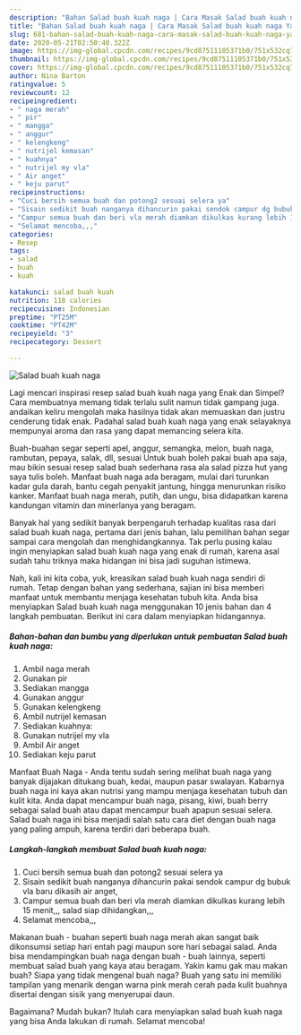 ```yaml
---
description: "Bahan Salad buah kuah naga | Cara Masak Salad buah kuah naga Yang Enak Banget"
title: "Bahan Salad buah kuah naga | Cara Masak Salad buah kuah naga Yang Enak Banget"
slug: 681-bahan-salad-buah-kuah-naga-cara-masak-salad-buah-kuah-naga-yang-enak-banget
date: 2020-05-21T02:50:40.322Z
image: https://img-global.cpcdn.com/recipes/9cd87511105371b0/751x532cq70/salad-buah-kuah-naga-foto-resep-utama.jpg
thumbnail: https://img-global.cpcdn.com/recipes/9cd87511105371b0/751x532cq70/salad-buah-kuah-naga-foto-resep-utama.jpg
cover: https://img-global.cpcdn.com/recipes/9cd87511105371b0/751x532cq70/salad-buah-kuah-naga-foto-resep-utama.jpg
author: Nina Barton
ratingvalue: 5
reviewcount: 12
recipeingredient:
- " naga merah"
- " pir"
- " mangga"
- " anggur"
- " kelengkeng"
- " nutrijel kemasan"
- " kuahnya"
- " nutrijel my vla"
- " Air anget"
- " keju parut"
recipeinstructions:
- "Cuci bersih semua buah dan potong2 sesuai selera ya"
- "Sisain sedikit buah nanganya dihancurin pakai sendok campur dg bubuk vla baru dikasih air anget,"
- "Campur semua buah dan beri vla merah diamkan dikulkas kurang lebih 15 menit,,, salad siap dihidangkan,,,"
- "Selamat mencoba,,,"
categories:
- Resep
tags:
- salad
- buah
- kuah

katakunci: salad buah kuah 
nutrition: 118 calories
recipecuisine: Indonesian
preptime: "PT25M"
cooktime: "PT42M"
recipeyield: "3"
recipecategory: Dessert

---
```



![Salad buah kuah naga](https://img-global.cpcdn.com/recipes/9cd87511105371b0/751x532cq70/salad-buah-kuah-naga-foto-resep-utama.jpg)

Lagi mencari inspirasi resep salad buah kuah naga yang Enak dan Simpel? Cara membuatnya memang tidak terlalu sulit namun tidak gampang juga. andaikan keliru mengolah maka hasilnya tidak akan memuaskan dan justru cenderung tidak enak. Padahal salad buah kuah naga yang enak selayaknya mempunyai aroma dan rasa yang dapat memancing selera kita.

Buah-buahan segar seperti apel, anggur, semangka, melon, buah naga, rambutan, pepaya, salak, dll, sesuai Untuk buah boleh pakai buah apa saja, mau bikin sesuai resep salad buah sederhana rasa ala salad pizza hut yang saya tulis boleh. Manfaat buah naga ada beragam, mulai dari turunkan kadar gula darah, bantu cegah penyakit jantung, hingga menurunkan risiko kanker. Manfaat buah naga merah, putih, dan ungu, bisa didapatkan karena kandungan vitamin dan minerlanya yang beragam.

Banyak hal yang sedikit banyak berpengaruh terhadap kualitas rasa dari salad buah kuah naga, pertama dari jenis bahan, lalu pemilihan bahan segar sampai cara mengolah dan menghidangkannya. Tak perlu pusing kalau ingin menyiapkan salad buah kuah naga yang enak di rumah, karena asal sudah tahu triknya maka hidangan ini bisa jadi suguhan istimewa.


Nah, kali ini kita coba, yuk, kreasikan salad buah kuah naga sendiri di rumah. Tetap dengan bahan yang sederhana, sajian ini bisa memberi manfaat untuk membantu menjaga kesehatan tubuh kita. Anda bisa menyiapkan Salad buah kuah naga menggunakan 10 jenis bahan dan 4 langkah pembuatan. Berikut ini cara dalam menyiapkan hidangannya.

<!--inarticleads1-->

##### Bahan-bahan dan bumbu yang diperlukan untuk pembuatan Salad buah kuah naga:

1. Ambil  naga merah
1. Gunakan  pir
1. Sediakan  mangga
1. Gunakan  anggur
1. Gunakan  kelengkeng
1. Ambil  nutrijel kemasan
1. Sediakan  kuahnya:
1. Gunakan  nutrijel my vla
1. Ambil  Air anget
1. Sediakan  keju parut


Manfaat Buah Naga - Anda tentu sudah sering melihat buah naga yang banyak dijajakan ditukang buah, kedai, maupun pasar swalayan. Kabarnya buah naga ini kaya akan nutrisi yang mampu menjaga kesehatan tubuh dan kulit kita. Anda dapat mencampur buah naga, pisang, kiwi, buah berry sebagai salad buah atau dapat mencampur buah apapun sesuai selera. Salad buah naga ini bisa menjadi salah satu cara diet dengan buah naga yang paling ampuh, karena terdiri dari beberapa buah. 

<!--inarticleads2-->

##### Langkah-langkah membuat Salad buah kuah naga:

1. Cuci bersih semua buah dan potong2 sesuai selera ya
1. Sisain sedikit buah nanganya dihancurin pakai sendok campur dg bubuk vla baru dikasih air anget,
1. Campur semua buah dan beri vla merah diamkan dikulkas kurang lebih 15 menit,,, salad siap dihidangkan,,,
1. Selamat mencoba,,,


Makanan buah - buahan seperti buah naga merah akan sangat baik dikonsumsi setiap hari entah pagi maupun sore hari sebagai salad. Anda bisa mendampingkan buah naga dengan buah - buah lainnya, seperti membuat salad buah yang kaya atau beragam. Yakin kamu gak mau makan buah? Siapa yang tidak mengenal buah naga? Buah yang satu ini memiliki tampilan yang menarik dengan warna pink merah cerah pada kulit buahnya disertai dengan sisik yang menyerupai daun. 

Bagaimana? Mudah bukan? Itulah cara menyiapkan salad buah kuah naga yang bisa Anda lakukan di rumah. Selamat mencoba!
